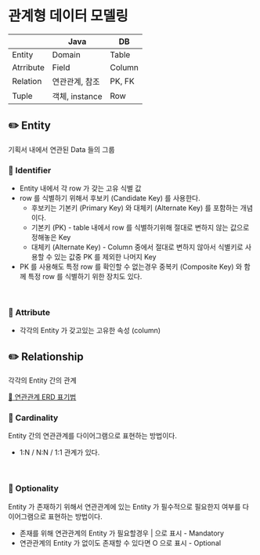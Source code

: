 # 관계형 데이터 모델링

|  | Java | DB |
| --- | --- | --- |
| Entity | Domain | Table |
| Atrribute | Field | Column |
| Relation | 연관관계, 참조 | PK, FK |
| Tuple | 객체, instance | Row |

## ✏️ Entity

기획서 내에서 연관된 Data 들의 그룹

### 📍 Identifier

- Entity 내에서 각 row 가 갖는 고유 식별 값
- row 를 식별하기 위해서 후보키 (Candidate Key) 를 사용한다.
    - 후보키는 기본키 (Primary Key) 와 대체키 (Alternate Key) 를 포함하는 개념이다.
    - 기본키 (PK) - table 내에서 row 를 식별하기위해 절대로 변하지 않는 값으로 정해놓은 Key
    - 대체키 (Alternate Key) - Column 중에서 절대로 변하지 않아서 식별키로 사용할 수 있는 값중 PK 를 제외한 나머지 Key
- PK 를 사용해도 특정 row 를 확인할 수 없는경우 중복키 (Composite Key) 와 함께 특정 row 를 식별하기 위한 장치도 있다.

<br>

### 📍 Attribute

- 각각의 Entity 가 갖고있는 고유한 속성 (column)

## ✏️ Relationship

각각의 Entity 간의 관계

[🔗 연관관계 ERD 표기법](https://mjn5027.tistory.com/43)

### 📍 Cardinality

Entity 간의 연관관계를 다이어그램으로 표현하는 방법이다.

- 1:N / N:N / 1:1 관계가 있다.

<br>

### 📍 Optionality

Entity 가 존재하기 위해서 연관관계에 있는 Entity 가 필수적으로 필요한지 여부를 다이어그램으로 표현하는 방법이다.

- 존재를 위해 연관관계의 Entity 가 필요할경우 | 으로 표시 - Mandatory
- 연관관계의 Entity 가 없이도 존재할 수 있다면 O 으로 표시 - Optional